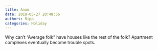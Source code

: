 ```yaml
---
title: Anon
date: 2018-05-27 20:48:56
authors: Ripp
categories: Holiday
---
```


 Why can’t “Average folk” have houses like the rest of the folk?   Apartment complexes eventually become trouble spots.